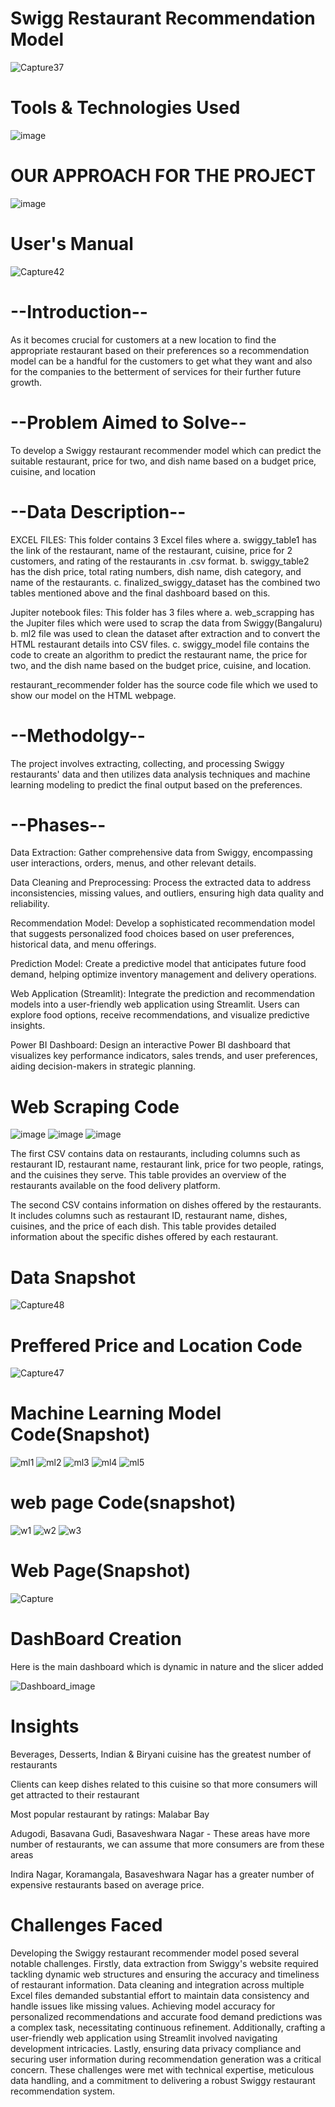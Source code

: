 # Swigg Restaurant Recommendation Model
![Capture37](https://github.com/Ashraf7474/Swiggy_Restrauant_Recommendation_Model/assets/131772000/08c5e11a-9c71-4d60-945b-49d7b9b68f3c)

# Tools & Technologies Used
![image](https://github.com/Sudhansu352010/1Mg-Homeopathic-Data-Analysis/assets/131376814/1d4cac22-bcd3-4990-b918-d739138c9396)

# OUR APPROACH FOR THE PROJECT
![image](https://github.com/Ashraf7474/Swiggy_Restrauant_Recommendation_Model/assets/131772000/6011d055-d1fd-409b-9c1f-1e71a08490fc)

# User's Manual
![Capture42](https://github.com/Ashraf7474/Swiggy_Restrauant_Recommendation_Model/assets/131772000/5b2e3e54-23d1-4eef-b94e-cd74c72b6737)

# --Introduction--

As it becomes crucial for customers at a new location to find the appropriate restaurant based on their preferences so a recommendation model can be a handful for the customers to get what they want and also for the companies to the betterment of services for their further future growth.

# --Problem Aimed to Solve--

To develop a Swiggy restaurant recommender model which can predict the suitable restaurant, price for two, and dish name based on a budget price, cuisine, and location

# --Data Description-- 

EXCEL FILES: This folder contains 3 Excel files where a. swiggy_table1 has the link of the restaurant, name of the restaurant, cuisine, price for 2 customers, and rating of the restaurants in .csv format. b. swiggy_table2 has the dish price, total rating numbers, dish name, dish category, and name of the restaurants. c. finalized_swiggy_dataset has the combined two tables mentioned above and the final dashboard based on this.

Jupiter notebook files: This folder has 3 files where a. web_scrapping has the Jupiter files which were used to scrap the data from Swiggy(Bangaluru) b. ml2 file was used to clean the dataset after extraction and to convert the HTML restaurant details into CSV files. c. swiggy_model file contains the code to create an algorithm to predict the restaurant name, the price for two, and the dish name based on the budget price, cuisine, and location.

restaurant_recommender folder has the source code file which we used to show our model on the HTML webpage.

# --Methodolgy--

The project involves extracting, collecting, and processing Swiggy restaurants' data and then utilizes data analysis techniques and machine learning modeling to predict the final output based on the preferences.

# --Phases--

Data Extraction: Gather comprehensive data from Swiggy, encompassing user interactions, orders, menus, and other relevant details.

Data Cleaning and Preprocessing: Process the extracted data to address inconsistencies, missing values, and outliers, ensuring high data quality and reliability.

Recommendation Model: Develop a sophisticated recommendation model that suggests personalized food choices based on user preferences, historical data, and menu offerings.

Prediction Model: Create a predictive model that anticipates future food demand, helping optimize inventory management and delivery operations.

Web Application (Streamlit): Integrate the prediction and recommendation models into a user-friendly web application using Streamlit. Users can explore food options, receive recommendations, and visualize predictive insights.

Power BI Dashboard: Design an interactive Power BI dashboard that visualizes key performance indicators, sales trends, and user preferences, aiding decision-makers in strategic planning.

# Web Scraping Code
![image](https://github.com/Ashraf7474/Swiggy_Restrauant_Recommendation_Model/assets/131772000/53d0c8e0-7f2f-4508-b03b-4d70e011a53f)
![image](https://github.com/Ashraf7474/Swiggy_Restrauant_Recommendation_Model/assets/131772000/05c6bc9b-f49b-4758-a20d-37906766e14c)
![image](https://github.com/Ashraf7474/Swiggy_Restrauant_Recommendation_Model/assets/131772000/592f5ba3-8291-41a5-8cea-497e32508f08)

The first CSV contains data on restaurants, including columns such as restaurant ID, restaurant name, restaurant link, price for two people, ratings, and the cuisines they serve. This table provides an overview of the restaurants available on the food delivery platform.

The second CSV contains information on dishes offered by the restaurants. It includes columns such as restaurant ID, restaurant name, dishes, cuisines, and the price of each dish. This table provides detailed information about the specific dishes offered by each restaurant.

# Data Snapshot
![Capture48](https://github.com/Ashraf7474/Swiggy_Restrauant_Recommendation_Model/assets/131772000/c2065031-6ced-4394-a626-670caec4c2c3)


# Preffered Price and Location Code
![Capture47](https://github.com/Ashraf7474/Swiggy_Restrauant_Recommendation_Model/assets/131772000/fd499c9a-b04d-4e36-adf2-64b081e761b7)

# Machine Learning Model Code(Snapshot)
![ml1](https://github.com/Ashraf7474/Swiggy_Restrauant_Recommendation_Model/assets/131772000/100ef6c4-3afa-421a-af17-6e53fa94ffeb)
![ml2](https://github.com/Ashraf7474/Swiggy_Restrauant_Recommendation_Model/assets/131772000/825868de-535c-4b31-801e-b724c62632f1)
![ml3](https://github.com/Ashraf7474/Swiggy_Restrauant_Recommendation_Model/assets/131772000/b6fff5cb-f998-44b8-a554-225d779bbf45)
![ml4](https://github.com/Ashraf7474/Swiggy_Restrauant_Recommendation_Model/assets/131772000/b1d34521-93c4-43f1-8edf-c3a672a49eb6)
![ml5](https://github.com/Ashraf7474/Swiggy_Restrauant_Recommendation_Model/assets/131772000/9e793c85-5e1d-4ef7-997f-c70009c9fd50)


# web page Code(snapshot)
![w1](https://github.com/Ashraf7474/Swiggy_Restrauant_Recommendation_Model/assets/131772000/3b176a49-75bd-40b7-a657-5ff4d11b1164)
![w2](https://github.com/Ashraf7474/Swiggy_Restrauant_Recommendation_Model/assets/131772000/1c6bffc2-a5f5-40ed-9b46-024038e972cd)
![w3](https://github.com/Ashraf7474/Swiggy_Restrauant_Recommendation_Model/assets/131772000/46d6c739-6809-4b95-ad17-924b6133e942)




# Web Page(Snapshot)

![Capture](https://github.com/Ashraf7474/Swiggy_Restrauant_Recommendation_Model/assets/131772000/7b8ca7a5-d6b3-4b7d-bb18-1d02a81e93de)

# DashBoard Creation
Here is the main dashboard which is dynamic in nature and the slicer added

![Dashboard_image](https://github.com/Ashraf7474/Swiggy_Restrauant_Recommendation_Model/assets/131772000/b56874be-738e-423e-b1c6-41cf572364eb)

# Insights

Beverages, Desserts, Indian & Biryani cuisine has the greatest number of restaurants

Clients can keep dishes related to this cuisine so that more consumers will get attracted to their restaurant

Most popular restaurant by ratings: Malabar Bay

Adugodi, Basavana Gudi, Basaveshwara Nagar - These areas have more number of restaurants, we can assume that more consumers are from these areas

Indira Nagar, Koramangala, Basaveshwara Nagar has a greater number of expensive restaurants based on average price.

# Challenges Faced

Developing the Swiggy restaurant recommender model posed several notable challenges. Firstly, data extraction from Swiggy's website required tackling dynamic web structures and ensuring the accuracy and timeliness of restaurant information. Data cleaning and integration across multiple Excel files demanded substantial effort to maintain data consistency and handle issues like missing values. Achieving model accuracy for personalized recommendations and accurate food demand predictions was a complex task, necessitating continuous refinement. Additionally, crafting a user-friendly web application using Streamlit involved navigating development intricacies. Lastly, ensuring data privacy compliance and securing user information during recommendation generation was a critical concern. These challenges were met with technical expertise, meticulous data handling, and a commitment to delivering a robust Swiggy restaurant recommendation system.






